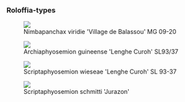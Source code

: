 ### Roloffia-types

<figure>
  <img src="https://thekillifish.net/index_ATTACHMENTS/Nimbapanchax_viridie_Village_de_Balassou_MG_09-20.png" />
  <figcaption>Nimbapanchax viridie 'Village de Balassou' MG 09-20</figcaption>
</figure>

<figure>
  <img src="https://thekillifish.net/index_ATTACHMENTS/Archiaphyosemion guineense_Lenghe_Curoh_DSC_7057.jpg" />
  <figcaption>Archiaphyosemion guineense 'Lenghe Curoh' SL93/37</figcaption>
</figure>

<figure>
  <img src="https://thekillifish.net/index_ATTACHMENTS/Scriptaphyosemion_wieseae_Lenghe_Curoh_SL_93-37_DSC_6307.jpg" />
  <figcaption>Scriptaphyosemion wieseae 'Lenghe Curoh' SL 93-37 </figcaption>
</figure>

<figure>
  <img src="https://thekillifish.net/index_ATTACHMENTS/scriptaphyosemion_schmitti_male_0586_OK.JPG" />
  <figcaption>Scriptaphyosemion schmitti 'Jurazon' </figcaption>
</figure>